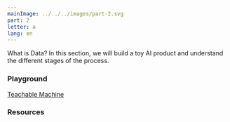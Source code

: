 ```yaml
---
mainImage: ../../../images/part-2.svg
part: 2
letter: a
lang: en
---
```


<div class="content">

What is Data? In this section, we will build a toy AI product and understand the different stages of the process.


### Playground
[Teachable Machine](https://teachablemachine.withgoogle.com/)<br>

### Resources

</div>
